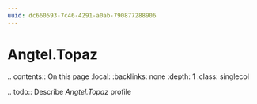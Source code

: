 ```yaml
---
uuid: dc660593-7c46-4291-a0ab-790877288906
---
```



# Angtel.Topaz

.. contents:: On this page
    :local:
    :backlinks: none
    :depth: 1
    :class: singlecol

.. todo::
    Describe *Angtel.Topaz* profile

